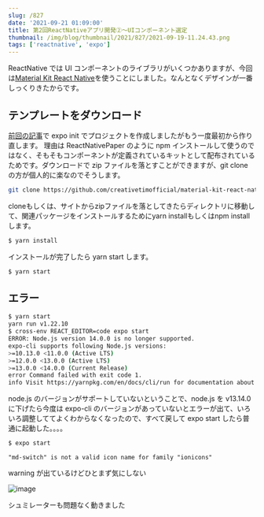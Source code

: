 ```yaml
---
slug: /827
date: '2021-09-21 01:09:00'
title: 第2回ReactNativeアプリ開発②〜UIコンポーネント選定
thumbnail: /img/blog/thumbnail/2021/827/2021-09-19-11.24.43.png
tags: ['reactnative', 'expo']
---
```

ReactNative では UI コンポーネントのライブラリがいくつかありますが、今回は[Material Kit React Native](https://www.creative-tim.com/product/material-kit-react-native)を使うことにしました。なんとなくデザインが一番しっくりきたからです。

## テンプレートをダウンロード

[前回の記事](https://totolog34.com/813/)で expo init でプロジェクトを作成しましたがもう一度最初から作り直します。
理由は ReactNativePaper のように npm インストールして使うのではなく、そもそもコンポーネントが定義されているキットとして配布されているためです。ダウンロードで zip ファイルを落とすことができますが、git clone の方が個人的に楽なのでそうします。

```sh
git clone https://github.com/creativetimofficial/material-kit-react-native.git sample
```

cloneもしくは、サイトからzipファイルを落としてきたらディレクトリに移動して、関連パッケージをインストールするためにyarn installもしくはnpm installします。

```sh
$ yarn install
```

インストールが完了したら yarn start します。

```sh
$ yarn start
```

## エラー

```sh
$ yarn start
yarn run v1.22.10
$ cross-env REACT_EDITOR=code expo start
ERROR: Node.js version 14.0.0 is no longer supported.
expo-cli supports following Node.js versions:
>=10.13.0 <11.0.0 (Active LTS)
>=12.0.0 <13.0.0 (Active LTS)
>=13.0.0 <14.0.0 (Current Release)
error Command failed with exit code 1.
info Visit https://yarnpkg.com/en/docs/cli/run for documentation about this command.
```

node.js のバージョンがサポートしていないということで、node.js を v13.14.0 に下げたら今度は expo-cli のバージョンがあっていないとエラーが出て、いろいろ調整しててよくわからなくなったので、すべて戻して expo start したら普通に起動した。。。。

```sh
$ expo start
```

```
"md-switch" is not a valid icon name for family "ionicons"
```

warning が出ているけどひとまず気にしない

![image](../../../../images/2021/09/2021-09-20-20.15.20.png)

シュミレーターも問題なく動きました
